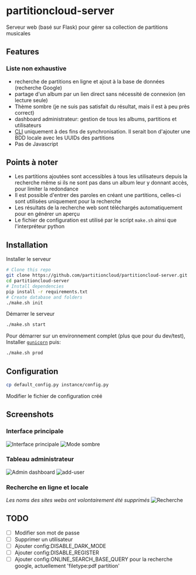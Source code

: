 # partitioncloud-server

Serveur web (basé sur Flask) pour gérer sa collection de partitions musicales

## Features

### Liste non exhaustive
- recherche de partitions en ligne et ajout à la base de données (recherche Google)
- partage d'un album par un lien direct sans nécessité de connexion (en lecture seule)
- Thème sombre (je ne suis pas satisfait du résultat, mais il est à peu près correct)
- dashboard administrateur: gestion de tous les albums, partitions et utilisateurs
- [CLI](https://github.com/partitioncloud/partitioncloud-cli) uniquement à des fins de synchronisation. Il serait bon d'ajouter une BDD locale avec les UUIDs des partitions
- Pas de Javascript

## Points à noter
- Les partitions ajoutées sont accessibles à tous les utilisateurs depuis la recherche même si ils ne sont pas dans un album leur y donnant accès, pour limiter la redondance
- Il est possible d'entrer des paroles en créant une partitions, celles-ci sont utilisées uniquement pour la recherche
- Les résultats de la recherche web sont téléchargés automatiquement pour en générer un aperçu
- Le fichier de configuration est utilisé par le script `make.sh` ainsi que l'interpréteur python

## Installation

Installer le serveur
```bash
# Clone this repo
git clone https://github.com/partitioncloud/partitioncloud-server.git
cd partitioncloud-server
# Install dependencies
pip install -r requirements.txt
# Create database and folders
./make.sh init
```

Démarrer le serveur
```bash
./make.sh start
```

Pour démarrer sur un environnement complet (plus que pour du dev/test),  
Installer [`gunicorn`](https://github.com/benoitc/gunicorn) puis:
```bash
./make.sh prod
```

## Configuration

```bash
cp default_config.py instance/config.py
```
Modifier le fichier de configuration créé

## Screenshots

### Interface principale
![Interface principale](https://user-images.githubusercontent.com/67148092/222953263-f779fdc8-b92d-479d-a7d1-1a71ca519a29.png)
![Mode sombre](https://user-images.githubusercontent.com/67148092/222953282-622a3c0b-bdcd-495a-880c-5b12d0f8921c.png)

### Tableau administrateur
![Admin dashboard](https://user-images.githubusercontent.com/67148092/222953310-6f1b1705-8e8f-4e93-b5e3-352f7225af46.png)
![add-user](https://user-images.githubusercontent.com/67148092/222953312-9dd12cc5-c416-4666-a00f-9d429afc13d6.png)

### Recherche en ligne et locale

_Les noms des sites webs ont volontairement été supprimés_
![Recherche](https://user-images.githubusercontent.com/67148092/222953333-db0633d7-3dd4-4405-8d87-8411db630724.png)


## TODO
- [ ] Modifier son mot de passe
- [ ] Supprimer un utilisateur
- [ ] Ajouter config:DISABLE_DARK_MODE
- [ ] Ajouter config:DISABLE_REGISTER
- [ ] Ajouter config:ONLINE_SEARCH_BASE_QUERY pour la recherche google, actuellement 'filetype:pdf partition'
